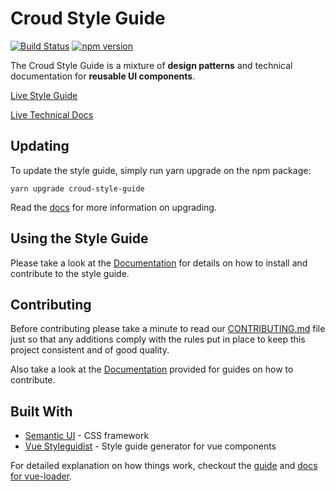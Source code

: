 # Croud Style Guide
[![Build Status](https://travis-ci.org/CroudTech/Croud-Style-Guide.svg?branch=master)](https://travis-ci.org/CroudTech/Croud-Style-Guide)
[![npm version](https://badge.fury.io/js/croud-style-guide.svg)](https://badge.fury.io/js/croud-style-guide)

The Croud Style Guide is a mixture of **design patterns** and technical documentation for **reusable UI components**.

[Live Style Guide](https://croudtech.github.io/Croud-Style-Guide/#/)

[Live Technical Docs](https://croudtech.github.io/Croud-Style-Guide/technical/)

## Updating

To update the style guide, simply run yarn upgrade on the npm package: 

    yarn upgrade croud-style-guide


Read the [docs](https://github.com/CroudTech/Croud-Style-Guide/blob/master/docs/Upgrading.md) for more information on upgrading.

## Using the Style Guide

Please take a look at the [Documentation](https://github.com/CroudTech/Croud-Style-Guide/blob/master/docs/Introduction.md) for details on how to install and contribute to the style guide.

## Contributing

Before contributing please take a minute to read our [CONTRIBUTING.md](https://github.com/CroudTech/Croud-Style-Guide/blob/master/CONTRIBUTING.md) file just so that any additions comply with the rules put in place to keep this project consistent and of good quality.

Also take a look at the [Documentation](https://github.com/CroudTech/Croud-Style-Guide/blob/master/docs/UpdatingTechDocs.md) provided for guides on how to contribute.

## Built With

* [Semantic UI](https://github.com/Semantic-Org/Semantic-UI) - CSS framework
* [Vue Styleguidist](https://github.com/vue-styleguidist/vue-styleguidist) - Style guide generator for vue components

For detailed explanation on how things work, checkout the [guide](http://vuejs-templates.github.io/webpack/) and [docs for vue-loader](http://vuejs.github.io/vue-loader).
